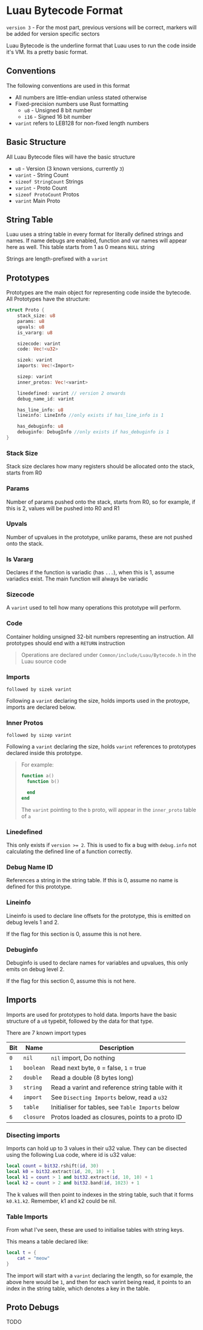 # Luau Bytecode Format

`version 3` - For the most part, previous versions will be correct, markers will be added for version specific sectors

Luau Bytecode is the underline format that Luau uses to run the code inside it's VM. Its a pretty basic format.

## Conventions
The following conventions are used in this format
* All numbers are little-endian unless stated otherwise
* Fixed-precision numbers use Rust formatting
	* `u8` - Unsigned 8 bit number
	* `i16` - Signed 16 bit number
* `varint` refers to LEB128 for non-fixed length numbers

## Basic Structure
All Luau Bytecode files will have the basic structure
* `u8` - Version (3 known versions, currently `3`)
* `varint` - String Count
* `sizeof StringCount` Strings
* `varint` - Proto Count
* `sizeof ProtoCount` Protos
* `varint` Main Proto

## String Table
Luau uses a string table in every format for literally defined strings and names. If name debugs are enabled, function and var names will appear here as well. This table starts from 1 as 0 means `NULL` string

Strings are length-prefixed with a `varint`

## Prototypes
Prototypes are the main object for representing code inside the bytecode. All Prototypes have the structure:

```rs
struct Proto {
	stack_size: u8
	params: u8
	upvals: u8
	is_vararg: u8

	sizecode: varint
	code: Vec!<u32> 

	sizek: varint
	imports: Vec!<Import> 

	sizep: varint
	inner_protos: Vec!<varint>

	linedefined: varint // version 2 onwards
	debug_name_id: varint

	has_line_info: u8
	lineinfo: LineInfo //only exists if has_line_info is 1

	has_debuginfo: u8
	debuginfo: DebugInfo //only exists if has_debuginfo is 1
}
```

### Stack Size
Stack size declares how many registers should be allocated onto the stack, starts from R0

### Params
Number of params pushed onto the stack, starts from R0, so for example, if this is 2, values will be pushed into R0 and R1

### Upvals
Number of upvalues in the prototype, unlike params, these are not pushed onto the stack.

### Is Vararg
Declares if the function is variadic (has `...`), when this is 1, assume variadics exist. The main function will always be variadic

### Sizecode
A `varint` used to tell how many operations this prototype will perform.

### Code
Container holding unsigned 32-bit numbers representing an instruction. All prototypes should end with a `RETURN` instruction

> Operations are declared under `Common/include/Luau/Bytecode.h` in the Luau source code

### Imports
`followed by sizek varint`

Following a `varint` declaring the size, holds imports used in the protoype, imports are declared below.

### Inner Protos
`followed by sizep varint`

Following a `varint` declaring the size, holds `varint` references to prototypes declared inside this prototype.

> For example:
> ```lua
> function a()
>   function b()
>
>   end
> end
> ```
>
> The `varint` pointing to the `b` proto, will appear in the `inner_proto` table of `a`

### Linedefined

This only exists if `version >= 2`. This is used to fix a bug with `debug.info` not calculating the defined line of a function correctly.

### Debug Name ID

References a string in the string table. If this is 0, assume no name is defined for this prototype.

### Lineinfo
Lineinfo is used to declare line offsets for the prototype, this is emitted on debug levels 1 and 2.

If the flag for this section is 0, assume this is not here.

### Debuginfo
Debuginfo is used to declare names for variables and upvalues, this only emits on debug level 2.

If the flag for this section 0, assume this is not here.

## Imports
Imports are used for prototypes to hold data.
Imports have the basic structure of a `u8` typebit, followed by the data for that type.

There are 7 known import types

|Bit|Name|Description|
|-|-|-|
|`0`|`nil`|`nil` import, Do nothing|
|`1`|`boolean`|Read next byte, `0` = false, `1` = true|
|`2`|`double`|Read a double (8 bytes long)|
|`3`|`string`|Read a varint and reference string table with it|
|`4`|`import`|See `Disecting Imports` below, read a `u32`|
|`5`|`table`|Initialiser for tables, see `Table Imports` below|
|`6`|`closure`|Protos loaded as closures, points to a proto ID|

### Disecting imports
Imports can hold up to 3 values in their u32 value. They can be disected using the following Lua code, where id is u32 value:

```lua
local count = bit32.rshift(id, 30)
local k0 = bit32.extract(id, 20, 10) + 1
local k1 = count > 1 and bit32.extract(id, 10, 10) + 1
local k2 = count > 2 and bit32.band(id, 1023) + 1
```

The k values will then point to indexes in the string table, such that it forms `k0.k1.k2`. Remember, k1 and k2 could be nil.

### Table Imports
From what I've seen, these are used to initialise tables with string keys.

This means a table declared like:
```lua
local t = {
	cat = "meow"
}
```

The import will start with a `varint` declaring the length, so for example, the above here would be `1`, and then for each varint being read, it points to an index in the string table, which denotes a key in the table.

## Proto Debugs
TODO
